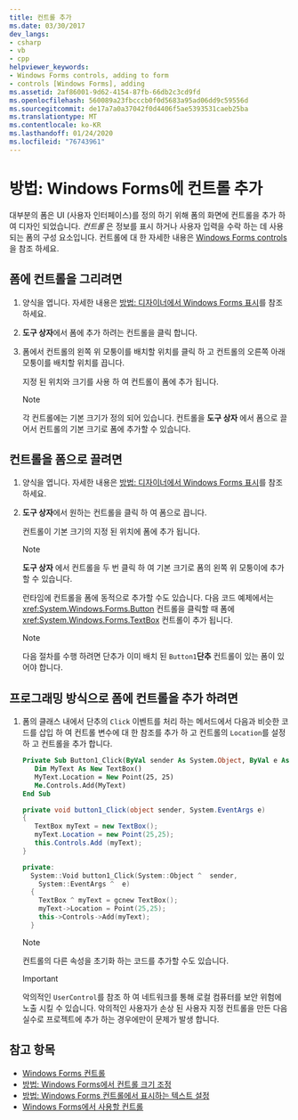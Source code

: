 ```yaml
---
title: 컨트롤 추가
ms.date: 03/30/2017
dev_langs:
- csharp
- vb
- cpp
helpviewer_keywords:
- Windows Forms controls, adding to form
- controls [Windows Forms], adding
ms.assetid: 2af86001-9d62-4154-87fb-66db2c3cd9fd
ms.openlocfilehash: 560089a23fbcccb0f0d5683a95ad06dd9c59556d
ms.sourcegitcommit: de17a7a0a37042f0d4406f5ae5393531caeb25ba
ms.translationtype: MT
ms.contentlocale: ko-KR
ms.lasthandoff: 01/24/2020
ms.locfileid: "76743961"
---
```

# <a name="how-to-add-controls-to-windows-forms"></a>방법: Windows Forms에 컨트롤 추가

대부분의 폼은 UI (사용자 인터페이스)를 정의 하기 위해 폼의 화면에 컨트롤을 추가 하 여 디자인 되었습니다. *컨트롤* 은 정보를 표시 하거나 사용자 입력을 수락 하는 데 사용 되는 폼의 구성 요소입니다. 컨트롤에 대 한 자세한 내용은 [Windows Forms controls](index.md)을 참조 하세요.

## <a name="to-draw-a-control-on-a-form"></a>폼에 컨트롤을 그리려면

1. 양식을 엽니다. 자세한 내용은 [방법: 디자이너에서 Windows Forms 표시](https://docs.microsoft.com/previous-versions/visualstudio/visual-studio-2010/w5yd62ts(v=vs.100))를 참조 하세요.

2. **도구 상자**에서 폼에 추가 하려는 컨트롤을 클릭 합니다.

3. 폼에서 컨트롤의 왼쪽 위 모퉁이를 배치할 위치를 클릭 하 고 컨트롤의 오른쪽 아래 모퉁이를 배치할 위치를 끕니다.

    지정 된 위치와 크기를 사용 하 여 컨트롤이 폼에 추가 됩니다.

    > [!NOTE]
    > 각 컨트롤에는 기본 크기가 정의 되어 있습니다. 컨트롤을 **도구 상자** 에서 폼으로 끌어서 컨트롤의 기본 크기로 폼에 추가할 수 있습니다.

## <a name="to-drag-a-control-to-a-form"></a>컨트롤을 폼으로 끌려면

1. 양식을 엽니다. 자세한 내용은 [방법: 디자이너에서 Windows Forms 표시](https://docs.microsoft.com/previous-versions/visualstudio/visual-studio-2010/w5yd62ts(v=vs.100))를 참조 하세요.

2. **도구 상자**에서 원하는 컨트롤을 클릭 하 여 폼으로 끕니다.

    컨트롤이 기본 크기의 지정 된 위치에 폼에 추가 됩니다.

    > [!NOTE]
    > **도구 상자** 에서 컨트롤을 두 번 클릭 하 여 기본 크기로 폼의 왼쪽 위 모퉁이에 추가할 수 있습니다.

    런타임에 컨트롤을 폼에 동적으로 추가할 수도 있습니다. 다음 코드 예제에서는 <xref:System.Windows.Forms.Button> 컨트롤을 클릭할 때 폼에 <xref:System.Windows.Forms.TextBox> 컨트롤이 추가 됩니다.

    > [!NOTE]
    > 다음 절차를 수행 하려면 단추가 이미 배치 된 `Button1`**단추** 컨트롤이 있는 폼이 있어야 합니다.

## <a name="to-add-a-control-to-a-form-programmatically"></a>프로그래밍 방식으로 폼에 컨트롤을 추가 하려면

1. 폼의 클래스 내에서 단추의 `Click` 이벤트를 처리 하는 메서드에서 다음과 비슷한 코드를 삽입 하 여 컨트롤 변수에 대 한 참조를 추가 하 고 컨트롤의 `Location`를 설정 하 고 컨트롤을 추가 합니다.

    ```vb
    Private Sub Button1_Click(ByVal sender As System.Object, ByVal e As System.EventArgs) Handles Button1.Click
       Dim MyText As New TextBox()
       MyText.Location = New Point(25, 25)
       Me.Controls.Add(MyText)
    End Sub
    ```

    ```csharp
    private void button1_Click(object sender, System.EventArgs e)
    {
       TextBox myText = new TextBox();
       myText.Location = new Point(25,25);
       this.Controls.Add (myText);
    }
    ```

    ```cpp
    private:
      System::Void button1_Click(System::Object ^  sender,
        System::EventArgs ^  e)
      {
        TextBox ^ myText = gcnew TextBox();
        myText->Location = Point(25,25);
        this->Controls->Add(myText);
      }
    ```

    > [!NOTE]
    > 컨트롤의 다른 속성을 초기화 하는 코드를 추가할 수도 있습니다.

    > [!IMPORTANT]
    > 악의적인 `UserControl`를 참조 하 여 네트워크를 통해 로컬 컴퓨터를 보안 위험에 노출 시킬 수 있습니다. 악의적인 사용자가 손상 된 사용자 지정 컨트롤을 만든 다음 실수로 프로젝트에 추가 하는 경우에만이 문제가 발생 합니다.

## <a name="see-also"></a>참고 항목

- [Windows Forms 컨트롤](index.md)
- [방법: Windows Forms에서 컨트롤 크기 조정](how-to-resize-controls-on-windows-forms.md)
- [방법: Windows Forms 컨트롤에서 표시하는 텍스트 설정](how-to-set-the-text-displayed-by-a-windows-forms-control.md)
- [Windows Forms에서 사용할 컨트롤](controls-to-use-on-windows-forms.md)
